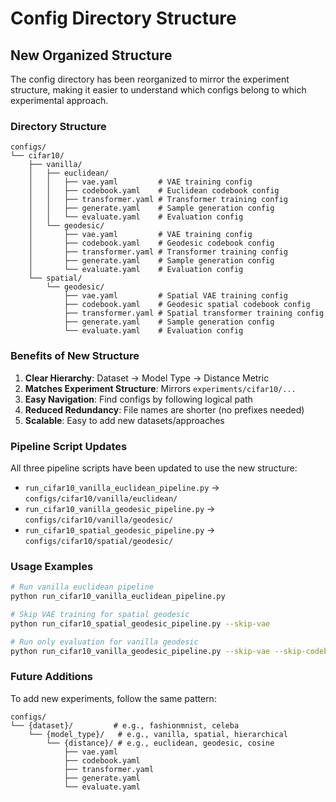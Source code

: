 # Config Directory Structure

## New Organized Structure

The config directory has been reorganized to mirror the experiment structure, making it easier to understand which configs belong to which experimental approach.

### Directory Structure
```
configs/
└── cifar10/
    ├── vanilla/
    │   ├── euclidean/
    │   │   ├── vae.yaml         # VAE training config
    │   │   ├── codebook.yaml    # Euclidean codebook config
    │   │   ├── transformer.yaml # Transformer training config
    │   │   ├── generate.yaml    # Sample generation config
    │   │   └── evaluate.yaml    # Evaluation config
    │   └── geodesic/
    │       ├── vae.yaml         # VAE training config
    │       ├── codebook.yaml    # Geodesic codebook config
    │       ├── transformer.yaml # Transformer training config
    │       ├── generate.yaml    # Sample generation config
    │       └── evaluate.yaml    # Evaluation config
    └── spatial/
        └── geodesic/
            ├── vae.yaml         # Spatial VAE training config
            ├── codebook.yaml    # Geodesic spatial codebook config
            ├── transformer.yaml # Spatial transformer training config
            ├── generate.yaml    # Sample generation config
            └── evaluate.yaml    # Evaluation config
```

### Benefits of New Structure

1. **Clear Hierarchy**: Dataset → Model Type → Distance Metric
2. **Matches Experiment Structure**: Mirrors `experiments/cifar10/...`
3. **Easy Navigation**: Find configs by following logical path
4. **Reduced Redundancy**: File names are shorter (no prefixes needed)
5. **Scalable**: Easy to add new datasets/approaches

### Pipeline Script Updates

All three pipeline scripts have been updated to use the new structure:

- `run_cifar10_vanilla_euclidean_pipeline.py` → `configs/cifar10/vanilla/euclidean/`
- `run_cifar10_vanilla_geodesic_pipeline.py` → `configs/cifar10/vanilla/geodesic/`  
- `run_cifar10_spatial_geodesic_pipeline.py` → `configs/cifar10/spatial/geodesic/`

### Usage Examples

```bash
# Run vanilla euclidean pipeline
python run_cifar10_vanilla_euclidean_pipeline.py

# Skip VAE training for spatial geodesic
python run_cifar10_spatial_geodesic_pipeline.py --skip-vae

# Run only evaluation for vanilla geodesic
python run_cifar10_vanilla_geodesic_pipeline.py --skip-vae --skip-codebook --skip-transformer --skip-generation
```

### Future Additions

To add new experiments, follow the same pattern:

```
configs/
└── {dataset}/         # e.g., fashionmnist, celeba
    └── {model_type}/   # e.g., vanilla, spatial, hierarchical
        └── {distance}/ # e.g., euclidean, geodesic, cosine
            ├── vae.yaml
            ├── codebook.yaml
            ├── transformer.yaml
            ├── generate.yaml
            └── evaluate.yaml
```
